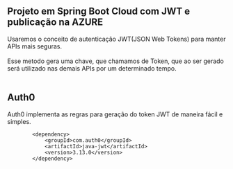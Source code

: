 <h2>Projeto em Spring Boot Cloud com JWT e publicação na AZURE</h2>

Usaremos o conceito de autenticação JWT(JSON Web Tokens) para manter APIs mais seguras.
<Br></br>
Esse metodo gera uma chave, que chamamos de Token, que ao ser gerado será utilizado nas demais APIs por um determinado tempo.
<Br></br>
<h2>Auth0</h2>
Auth0 implementa as regras para geração do token JWT de maneira fácil e simples.

```shell script
		<dependency>
			<groupId>com.auth0</groupId>
			<artifactId>java-jwt</artifactId>
			<version>3.13.0</version>
		</dependency>
```